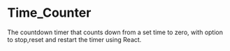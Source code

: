 # Time_Counter

  The countdown timer that counts down from a set time to zero, with option to stop,reset and restart the timer using React.
